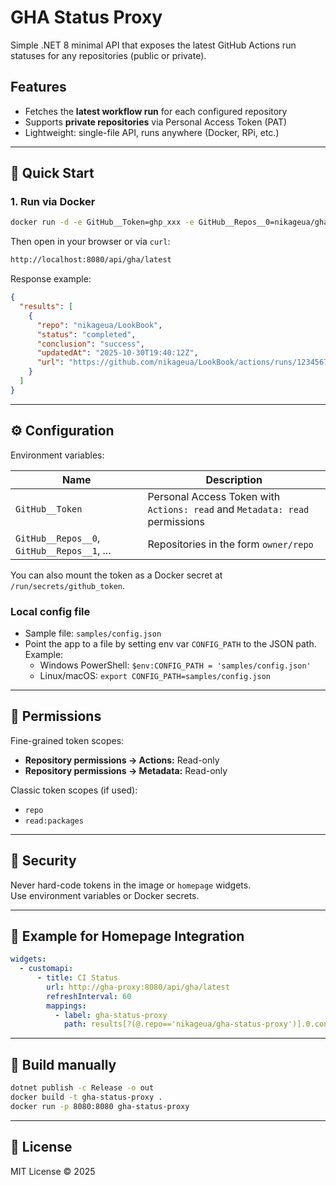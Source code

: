 # GHA Status Proxy

Simple .NET 8 minimal API that exposes the latest GitHub Actions run statuses for any repositories (public or private).

## Features
- Fetches the **latest workflow run** for each configured repository
- Supports **private repositories** via Personal Access Token (PAT)
- Lightweight: single-file API, runs anywhere (Docker, RPi, etc.)

---

## 🚀 Quick Start

### 1. Run via Docker
```bash
docker run -d -e GitHub__Token=ghp_xxx -e GitHub__Repos__0=nikageua/gha-status-proxy -p 8080:8080 ghcr.io/nikageua/gha-status-proxy:latest
```

Then open in your browser or via `curl`:
```bash
http://localhost:8080/api/gha/latest
```

Response example:
```json
{
  "results": [
    {
      "repo": "nikageua/LookBook",
      "status": "completed",
      "conclusion": "success",
      "updatedAt": "2025-10-30T19:40:12Z",
      "url": "https://github.com/nikageua/LookBook/actions/runs/123456789"
    }
  ]
}
```

---

## ⚙️ Configuration

Environment variables:

| Name | Description |
--- | --- |
| `GitHub__Token` | Personal Access Token with `Actions: read` and `Metadata: read` permissions |
| `GitHub__Repos__0`, `GitHub__Repos__1`, ... | Repositories in the form `owner/repo` |

You can also mount the token as a Docker secret at `/run/secrets/github_token`.

### Local config file
- Sample file: `samples/config.json`
- Point the app to a file by setting env var `CONFIG_PATH` to the JSON path. Example:
  - Windows PowerShell: `$env:CONFIG_PATH = 'samples/config.json'`
  - Linux/macOS: `export CONFIG_PATH=samples/config.json`

---

## 🧠 Permissions

Fine-grained token scopes:
- **Repository permissions → Actions:** Read-only
- **Repository permissions → Metadata:** Read-only

Classic token scopes (if used):
- `repo`
- `read:packages`

---

## 🔐 Security

Never hard-code tokens in the image or `homepage` widgets.  
Use environment variables or Docker secrets.

---

## 🧩 Example for Homepage Integration

```yaml
widgets:
  - customapi:
      - title: CI Status
        url: http://gha-proxy:8080/api/gha/latest
        refreshInterval: 60
        mappings:
          - label: gha-status-proxy
            path: results[?(@.repo=='nikageua/gha-status-proxy')].0.conclusion

```

---

## 🧱 Build manually

```bash
dotnet publish -c Release -o out
docker build -t gha-status-proxy .
docker run -p 8080:8080 gha-status-proxy
```

---

## 🪪 License
MIT License © 2025
